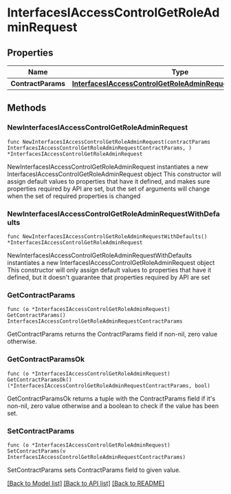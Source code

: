 # InterfacesIAccessControlGetRoleAdminRequest

## Properties

Name | Type | Description | Notes
------------ | ------------- | ------------- | -------------
**ContractParams** | [**InterfacesIAccessControlGetRoleAdminRequestContractParams**](InterfacesIAccessControlGetRoleAdminRequestContractParams.md) |  | 

## Methods

### NewInterfacesIAccessControlGetRoleAdminRequest

`func NewInterfacesIAccessControlGetRoleAdminRequest(contractParams InterfacesIAccessControlGetRoleAdminRequestContractParams, ) *InterfacesIAccessControlGetRoleAdminRequest`

NewInterfacesIAccessControlGetRoleAdminRequest instantiates a new InterfacesIAccessControlGetRoleAdminRequest object
This constructor will assign default values to properties that have it defined,
and makes sure properties required by API are set, but the set of arguments
will change when the set of required properties is changed

### NewInterfacesIAccessControlGetRoleAdminRequestWithDefaults

`func NewInterfacesIAccessControlGetRoleAdminRequestWithDefaults() *InterfacesIAccessControlGetRoleAdminRequest`

NewInterfacesIAccessControlGetRoleAdminRequestWithDefaults instantiates a new InterfacesIAccessControlGetRoleAdminRequest object
This constructor will only assign default values to properties that have it defined,
but it doesn't guarantee that properties required by API are set

### GetContractParams

`func (o *InterfacesIAccessControlGetRoleAdminRequest) GetContractParams() InterfacesIAccessControlGetRoleAdminRequestContractParams`

GetContractParams returns the ContractParams field if non-nil, zero value otherwise.

### GetContractParamsOk

`func (o *InterfacesIAccessControlGetRoleAdminRequest) GetContractParamsOk() (*InterfacesIAccessControlGetRoleAdminRequestContractParams, bool)`

GetContractParamsOk returns a tuple with the ContractParams field if it's non-nil, zero value otherwise
and a boolean to check if the value has been set.

### SetContractParams

`func (o *InterfacesIAccessControlGetRoleAdminRequest) SetContractParams(v InterfacesIAccessControlGetRoleAdminRequestContractParams)`

SetContractParams sets ContractParams field to given value.



[[Back to Model list]](../README.md#documentation-for-models) [[Back to API list]](../README.md#documentation-for-api-endpoints) [[Back to README]](../README.md)


